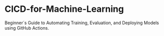 # CICD-for-Machine-Learning
Beginner´s Guide to Automating Training, Evaluation, and Deploying Models using GitHub Actions.

